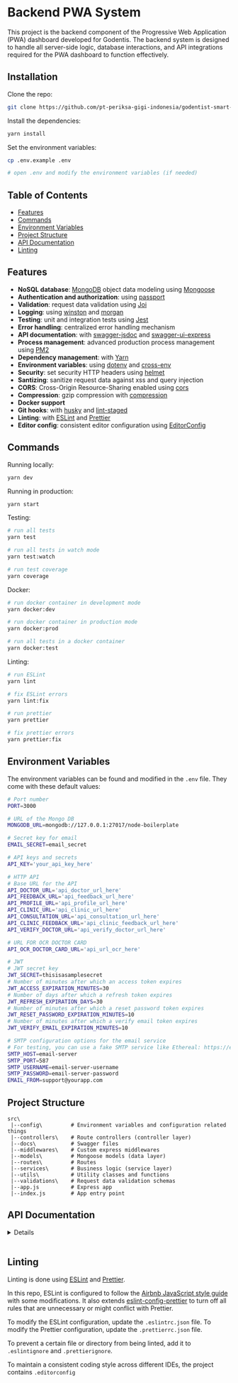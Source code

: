# Backend PWA System
This project is the backend component of the Progressive Web Application (PWA) dashboard developed for Godentis. The backend system is designed to handle all server-side logic, database interactions, and API integrations required for the PWA dashboard to function effectively.

## Installation

Clone the repo:

```bash
git clone https://github.com/pt-periksa-gigi-indonesia/godentist-smart-dashboard-be.git
```

Install the dependencies:

```bash
yarn install
```

Set the environment variables:

```bash
cp .env.example .env

# open .env and modify the environment variables (if needed)
```

## Table of Contents

- [Features](#features)
- [Commands](#commands)
- [Environment Variables](#environment-variables)
- [Project Structure](#project-structure)
- [API Documentation](#api-documentation)
- [Linting](#linting)

## Features

- **NoSQL database**: [MongoDB](https://www.mongodb.com) object data modeling using [Mongoose](https://mongoosejs.com)
- **Authentication and authorization**: using [passport](http://www.passportjs.org)
- **Validation**: request data validation using [Joi](https://github.com/hapijs/joi)
- **Logging**: using [winston](https://github.com/winstonjs/winston) and [morgan](https://github.com/expressjs/morgan)
- **Testing**: unit and integration tests using [Jest](https://jestjs.io)
- **Error handling**: centralized error handling mechanism
- **API documentation**: with [swagger-jsdoc](https://github.com/Surnet/swagger-jsdoc) and [swagger-ui-express](https://github.com/scottie1984/swagger-ui-express)
- **Process management**: advanced production process management using [PM2](https://pm2.keymetrics.io)
- **Dependency management**: with [Yarn](https://yarnpkg.com)
- **Environment variables**: using [dotenv](https://github.com/motdotla/dotenv) and [cross-env](https://github.com/kentcdodds/cross-env#readme)
- **Security**: set security HTTP headers using [helmet](https://helmetjs.github.io)
- **Santizing**: sanitize request data against xss and query injection
- **CORS**: Cross-Origin Resource-Sharing enabled using [cors](https://github.com/expressjs/cors)
- **Compression**: gzip compression with [compression](https://github.com/expressjs/compression)
- **Docker support**
- **Git hooks**: with [husky](https://github.com/typicode/husky) and [lint-staged](https://github.com/okonet/lint-staged)
- **Linting**: with [ESLint](https://eslint.org) and [Prettier](https://prettier.io)
- **Editor config**: consistent editor configuration using [EditorConfig](https://editorconfig.org)

## Commands

Running locally:

```bash
yarn dev
```

Running in production:

```bash
yarn start
```

Testing:

```bash
# run all tests
yarn test

# run all tests in watch mode
yarn test:watch

# run test coverage
yarn coverage
```

Docker:

```bash
# run docker container in development mode
yarn docker:dev

# run docker container in production mode
yarn docker:prod

# run all tests in a docker container
yarn docker:test
```

Linting:

```bash
# run ESLint
yarn lint

# fix ESLint errors
yarn lint:fix

# run prettier
yarn prettier

# fix prettier errors
yarn prettier:fix
```

## Environment Variables

The environment variables can be found and modified in the `.env` file. They come with these default values:

```bash
# Port number
PORT=3000

# URL of the Mongo DB
MONGODB_URL=mongodb://127.0.0.1:27017/node-boilerplate

# Secret key for email
EMAIL_SECRET=email_secret

# API keys and secrets
API_KEY='your_api_key_here'

# HTTP API
# Base URL for the API
API_DOCTOR_URL='api_doctor_url_here'
API_FEEDBACK_URL='api_feedback_url_here'
API_PROFILE_URL='api_profile_url_here'
API_CLINIC_URL='api_clinic_url_here'
API_CONSULTATION_URL='api_consultation_url_here'
API_CLINIC_FEEDBACK_URL='api_clinic_feedback_url_here'
API_VERIFY_DOCTOR_URL='api_verify_doctor_url_here'

# URL FOR OCR DOCTOR CARD
API_OCR_DOCTOR_CARD_URL='api_url_ocr_here'

# JWT
# JWT secret key
JWT_SECRET=thisisasamplesecret
# Number of minutes after which an access token expires
JWT_ACCESS_EXPIRATION_MINUTES=30
# Number of days after which a refresh token expires
JWT_REFRESH_EXPIRATION_DAYS=30
# Number of minutes after which a reset password token expires
JWT_RESET_PASSWORD_EXPIRATION_MINUTES=10
# Number of minutes after which a verify email token expires
JWT_VERIFY_EMAIL_EXPIRATION_MINUTES=10

# SMTP configuration options for the email service
# For testing, you can use a fake SMTP service like Ethereal: https://ethereal.email/create
SMTP_HOST=email-server
SMTP_PORT=587
SMTP_USERNAME=email-server-username
SMTP_PASSWORD=email-server-password
EMAIL_FROM=support@yourapp.com
```

## Project Structure

```
src\
 |--config\         # Environment variables and configuration related things
 |--controllers\    # Route controllers (controller layer)
 |--docs\           # Swagger files
 |--middlewares\    # Custom express middlewares
 |--models\         # Mongoose models (data layer)
 |--routes\         # Routes
 |--services\       # Business logic (service layer)
 |--utils\          # Utility classes and functions
 |--validations\    # Request data validation schemas
 |--app.js          # Express app
 |--index.js        # App entry point
```

## API Documentation

<details markdown=span>

**Base URL:**
> https://capstone-godentist-pwa-qlarjzkb3q-et.a.run.app/v1/

In this section there is a Collection API for this project that can be used to be main foundation of our dashboard. Response from each URL using JSON format. For further documentation and parameter can be used for each endpoint, please seek for this link [Swagger API Documentation](https://swagger-pwa-godentist-qlarjzkb3q-et.a.run.app/v1/docs/) or [Postman API Documentation](https://documenter.getpostman.com/view/34639993/2sA3XPE3N4) and if you running this project locally, you can access documentation in ```http://localhost:3000/v1/docs/```

### API Endpoints

List of available routes:

- #### **Auth routes:**
    ***Register :***\
    `POST /v1/auth/register`

    - <details markdown=span>

        <summary markdown=span><b>Request Body</b></summary>

        | Fieldname | Type     | Necessity    |
        | --------- | -------- | ------------ |
        | name | `string` | **required** |
        | email | `string` | **required** |
        | password | `string` | **required** |

        </details><br>

    - *Response :*
    ```JSON
    {
    "user": {
        "id": "5ebac534954b54139806c112",
        "email": "test@example.com",
        "name": "test name",
        "role": "user"
    },
    "tokens": {
        "access": {
        "token": "eyJhbGciOiJIUzI1NiIsInR5cCI6IkpXVCJ9.eyJzdWIiOiI1ZWJhYzUzNDk1NGI1NDEzOTgwNmMxMTIiLCJpYXQiOjE1ODkyOTg0ODQsImV4cCI6MTU4OTMwMDI4NH0.m1U63blB0MLej_WfB7yC2FTMnCziif9X8yzwDEfJXAg",
        "expires": "2020-05-12T16:18:04.793Z"
        },
        "refresh": {
        "token": "eyJhbGciOiJIUzI1NiIsInR5cCI6IkpXVCJ9.eyJzdWIiOiI1ZWJhYzUzNDk1NGI1NDEzOTgwNmMxMTIiLCJpYXQiOjE1ODkyOTg0ODQsImV4cCI6MTU4OTMwMDI4NH0.m1U63blB0MLej_WfB7yC2FTMnCziif9X8yzwDEfJXAg",
        "expires": "2020-05-12T16:18:04.793Z"
        }
    }
    }
    ```

    ***Login :***\
    `POST /v1/auth/login`

    - <details markdown=span>

        <summary markdown=span><b>Request Body</b></summary>

        | Fieldname | Type     | Necessity    |
        | --------- | -------- | ------------ |
        | email | `string` | **required** |
        | password | `string` | **required** |

        </details><br>

    - *Response :*
    ```JSON
    {
    "user": {
        "id": "5ebac534954b54139806c112",
        "email": "test@example.com",
        "name": "test name",
        "role": "user"
    },
    "tokens": {
        "access": {
        "token": "eyJhbGciOiJIUzI1NiIsInR5cCI6IkpXVCJ9.eyJzdWIiOiI1ZWJhYzUzNDk1NGI1NDEzOTgwNmMxMTIiLCJpYXQiOjE1ODkyOTg0ODQsImV4cCI6MTU4OTMwMDI4NH0.m1U63blB0MLej_WfB7yC2FTMnCziif9X8yzwDEfJXAg",
        "expires": "2020-05-12T16:18:04.793Z"
        },
        "refresh": {
        "token": "eyJhbGciOiJIUzI1NiIsInR5cCI6IkpXVCJ9.eyJzdWIiOiI1ZWJhYzUzNDk1NGI1NDEzOTgwNmMxMTIiLCJpYXQiOjE1ODkyOTg0ODQsImV4cCI6MTU4OTMwMDI4NH0.m1U63blB0MLej_WfB7yC2FTMnCziif9X8yzwDEfJXAg",
        "expires": "2020-05-12T16:18:04.793Z"
        }
    }
    }
    ```

    ***Logout :***\
    `POST /v1/auth/logout`

    - <details markdown=span>

        <summary markdown=span><b>Request Body</b></summary>

        | Fieldname | Type     | Necessity    |
        | --------- | -------- | ------------ |
        | refreshToken | `string` | **required** |

        </details><br>

    ***Refresh Auth Tokens :***\
    `POST /v1/auth/refresh-tokens`

    - <details markdown=span>

        <summary markdown=span><b>Request Body</b></summary>

        | Fieldname | Type     | Necessity    |
        | --------- | -------- | ------------ |
        | refreshToken | `string` | **required** |

        </details><br>

    - *Response :*
    ```JSON
    {
    "access": {
        "token": "eyJhbGciOiJIUzI1NiIsInR5cCI6IkpXVCJ9.eyJzdWIiOiI1ZWJhYzUzNDk1NGI1NDEzOTgwNmMxMTIiLCJpYXQiOjE1ODkyOTg0ODQsImV4cCI6MTU4OTMwMDI4NH0.m1U63blB0MLej_WfB7yC2FTMnCziif9X8yzwDEfJXAg",
        "expires": "2020-05-12T16:18:04.793Z"
    },
    "refresh": {
        "token": "eyJhbGciOiJIUzI1NiIsInR5cCI6IkpXVCJ9.eyJzdWIiOiI1ZWJhYzUzNDk1NGI1NDEzOTgwNmMxMTIiLCJpYXQiOjE1ODkyOTg0ODQsImV4cCI6MTU4OTMwMDI4NH0.m1U63blB0MLej_WfB7yC2FTMnCziif9X8yzwDEfJXAg",
        "expires": "2020-05-12T16:18:04.793Z"
    }
    }
    ```

    ***Forgot Password :***\
    `POST /v1/auth/forgot-password`

    - <details markdown=span>

        <summary markdown=span><b>Parameter</b></summary>

        | Fieldname | Type     | Necessity    | Description |
        | --------- | -------- | ------------ | ----------- |
        | token | `string` | **required** | The reset password token |

        </details><br>

    - <details markdown=span>

        <summary markdown=span><b>Request Body</b></summary>

        | Fieldname | Type     | Necessity    |
        | --------- | -------- | ------------ |
        | refreshToken | `string` | **required** |

        </details><br>

    ***Reset Password :***\
    `POST /v1/auth/reset-password`

    - <details markdown=span>

        <summary markdown=span><b>Request Body</b></summary>

        | Fieldname | Type     | Necessity    |
        | --------- | -------- | ------------ |
        | password | `string` | **required** |

        </details><br>

    ***Send Verification Email :***\
    `POST /v1/auth/send-verification-email`

    ***Verify Email :***\
    `POST /v1/auth/verify-email`

    - <details markdown=span>

        <summary markdown=span><b>Parameter</b></summary>

        | Fieldname | Type     | Necessity    | Description |
        | --------- | -------- | ------------ | ----------- |
        | token | `string` | **required** | The verify email token |

        </details><br>

- #### **Seed routes:**
    ***Refresh Database with Seeding Data :***\
    `GET /v1/seed`

    - *Response :*
    ```JSON
    {
    "massage": "Database successfully seeded"
    }
    ```

- #### **User routes:**
    ***Create a User :***\
    `POST /v1/users`

    - <details markdown=span>

        <summary markdown=span><b>Request Body</b></summary>

        | Fieldname | Type     | Necessity    |
        | --------- | -------- | ------------ |
        | name | `string` | **required** |
        | email | `string` | **required** |
        | password | `string` | **required** |
        | role | `string` | **required** |

        </details><br>

    - *Response :*
    ```JSON
    {
    "id": "5ebac534954b54139806c112",
    "email": "test@example.com",
    "name": "test name",
    "role": "user"
    }
    ```

    ***Get All Users :***\
    `GET /v1/users`

    - <details markdown=span>

        <summary markdown=span><b>Parameter</b></summary>

        | Fieldname | Type     | Necessity    | Description |
        | --------- | -------- | ------------ | ----------- |
        | name | `string` | **optional** | Filter users by name |
        | role | `string` | **optional** | Filter users by role |
        | sortBy | `string` | **optional** | Sort users by a specific field |
        | limit | `integer` | **optional** | Maximum number of users to retrieve |
        | page | `integer` | **optional** | Page number |

        </details><br>

    - *Response :*
    ```JSON
    {
    "results": [
        {
        "id": "5ebac534954b54139806c112",
        "email": "test@example.com",
        "name": "test name",
        "role": "user"
        }
    ],
    "page": 1,
    "limit": 10,
    "totalPages": 1,
    "totalResults": 1
    }
    ```

    ***Get Users :***\
    `GET /v1/users/:userId`
    - <details markdown=span>

        <summary markdown=span><b>Parameter</b></summary>

        | Fieldname | Type     | Necessity    | Description |
        | --------- | -------- | ------------ | ----------- |
        | userId | `string` | **required** | The user ID |

        </details><br>

    - *Response :*
    ```JSON
    {
    "id": "5ebac534954b54139806c112",
    "email": "test@example.com",
    "name": "test name",
    "role": "user"
    }
    ```

    ***Update Users :***\
    `PATCH /v1/users/:userId`
    - <details markdown=span>

        <summary markdown=span><b>Parameter</b></summary>

        | Fieldname | Type     | Necessity    | Description |
        | --------- | -------- | ------------ | ----------- |
        | userId | `string` | **required** | The user ID |

        </details><br>

    - <details markdown=span>

        <summary markdown=span><b>Request Body</b></summary>

        | Fieldname | Type     | Necessity    |
        | --------- | -------- | ------------ |
        | name | `string` | **optional** |
        | email | `string` | **optional** |
        | password | `string` | **optional** |

        </details><br>

    - *Response :*
    ```JSON
    {
    "id": "5ebac534954b54139806c112",
    "email": "test@example.com",
    "name": "test name",
    "role": "user"
    }
    ```

    ***Delete Users :***\
    `DELETE /v1/users/:userId`
    - <details markdown=span>

        <summary markdown=span><b>Parameter</b></summary>

        | Fieldname | Type     | Necessity    | Description |
        | --------- | -------- | ------------ | ----------- |
        | userId | `string` | **required** | The user ID |

        </details><br>

    ***Verify Users :***\
    `PATCH /v1/users/verify/:userId`
    - <details markdown=span>

        <summary markdown=span><b>Parameter</b></summary>

        | Fieldname | Type     | Necessity    | Description |
        | --------- | -------- | ------------ | ----------- |
        | userId | `string` | **required** | The user ID |

        </details><br>

    - <details markdown=span>

        <summary markdown=span><b>Request Body</b></summary>

        | Fieldname | Type     | Necessity    |
        | --------- | -------- | ------------ |
        | role | `string` | **required** |

        </details><br>

    - *Response :*
    ```JSON
    {
    "id": "5ebac534954b54139806c112",
    "email": "test@example.com",
    "name": "test name",
    "role": "user"
    }
    ```
</details><br>

## Linting

Linting is done using [ESLint](https://eslint.org/) and [Prettier](https://prettier.io).

In this repo, ESLint is configured to follow the [Airbnb JavaScript style guide](https://github.com/airbnb/javascript/tree/master/packages/eslint-config-airbnb-base) with some modifications. It also extends [eslint-config-prettier](https://github.com/prettier/eslint-config-prettier) to turn off all rules that are unnecessary or might conflict with Prettier.

To modify the ESLint configuration, update the `.eslintrc.json` file. To modify the Prettier configuration, update the `.prettierrc.json` file.

To prevent a certain file or directory from being linted, add it to `.eslintignore` and `.prettierignore`.

To maintain a consistent coding style across different IDEs, the project contains `.editorconfig`